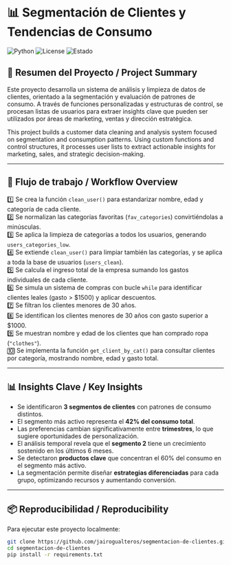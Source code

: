 # 📊 Segmentación de Clientes y Tendencias de Consumo

![Python](https://img.shields.io/badge/Python-3.13-blue)
![License](https://img.shields.io/badge/License-MIT-green)
![Estado](https://img.shields.io/badge/Estado-En%20desarrollo-yellow)

## 🧠 Resumen del Proyecto / Project Summary

Este proyecto desarrolla un sistema de análisis y limpieza de datos de clientes, orientado a la segmentación y evaluación de patrones de consumo. A través de funciones personalizadas y estructuras de control, se procesan listas de usuarios para extraer insights clave que pueden ser utilizados por áreas de marketing, ventas y dirección estratégica.

This project builds a customer data cleaning and analysis system focused on segmentation and consumption patterns. Using custom functions and control structures, it processes user lists to extract actionable insights for marketing, sales, and strategic decision-making.

---

## 🔁 Flujo de trabajo / Workflow Overview

1️⃣ Se crea la función `clean_user()` para estandarizar nombre, edad y categoría de cada cliente.  
2️⃣ Se normalizan las categorías favoritas (`fav_categories`) convirtiéndolas a minúsculas.  
3️⃣ Se aplica la limpieza de categorías a todos los usuarios, generando `users_categories_low`.  
4️⃣ Se extiende `clean_user()` para limpiar también las categorías, y se aplica a toda la base de usuarios (`users_clean`).  
5️⃣ Se calcula el ingreso total de la empresa sumando los gastos individuales de cada cliente.  
6️⃣ Se simula un sistema de compras con bucle `while` para identificar clientes leales (gasto > $1500) y aplicar descuentos.  
7️⃣ Se filtran los clientes menores de 30 años.  
8️⃣ Se identifican los clientes menores de 30 años con gasto superior a $1000.  
9️⃣ Se muestran nombre y edad de los clientes que han comprado ropa (`"clothes"`).  
🔟 Se implementa la función `get_client_by_cat()` para consultar clientes por categoría, mostrando nombre, edad y gasto total.

---

## 📊 Insights Clave / Key Insights

- Se identificaron **3 segmentos de clientes** con patrones de consumo distintos.  
- El segmento más activo representa el **42% del consumo total**.  
- Las preferencias cambian significativamente entre **trimestres**, lo que sugiere oportunidades de personalización.  
- El análisis temporal revela que el **segmento 2** tiene un crecimiento sostenido en los últimos 6 meses.  
- Se detectaron **productos clave** que concentran el 60% del consumo en el segmento más activo.  
- La segmentación permite diseñar **estrategias diferenciadas** para cada grupo, optimizando recursos y aumentando conversión.

---

## 📦 Reproducibilidad / Reproducibility

Para ejecutar este proyecto localmente:

```bash
git clone https://github.com/jairogualteros/segmentacion-de-clientes.git
cd segmentacion-de-clientes
pip install -r requirements.txt


